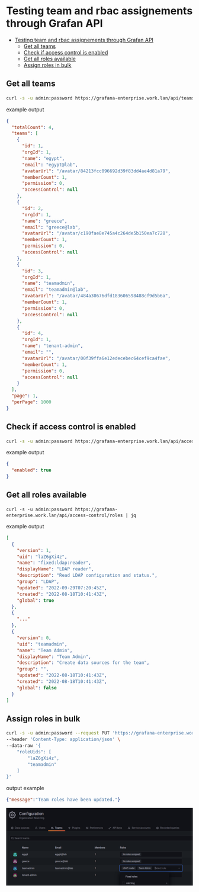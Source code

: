 # Testing team and rbac assignements through Grafan API

- [Testing team and rbac assignements through Grafan API](#testing-team-and-rbac-assignements-through-grafan-api)
  - [Get all teams](#get-all-teams)
  - [Check if access control is enabled](#check-if-access-control-is-enabled)
  - [Get all roles available](#get-all-roles-available)
  - [Assign roles in bulk](#assign-roles-in-bulk)

## Get all teams

```sh
curl -s -u admin:password https://grafana-enterprise.work.lan/api/teams/search | jq
```

example output

```json
{
  "totalCount": 4,
  "teams": [
    {
      "id": 1,
      "orgId": 1,
      "name": "egypt",
      "email": "egypt@lab",
      "avatarUrl": "/avatar/84213fcc096692d39f83dd4ae4d81a79",
      "memberCount": 1,
      "permission": 0,
      "accessControl": null
    },
    {
      "id": 2,
      "orgId": 1,
      "name": "greece",
      "email": "greece@lab",
      "avatarUrl": "/avatar/c190fae8e745a4c264de5b150ea7c728",
      "memberCount": 1,
      "permission": 0,
      "accessControl": null
    },
    {
      "id": 3,
      "orgId": 1,
      "name": "teamadmin",
      "email": "teamadmin@lab",
      "avatarUrl": "/avatar/484a30676dfd183606598488cf9d5b6a",
      "memberCount": 1,
      "permission": 0,
      "accessControl": null
    },
    {
      "id": 4,
      "orgId": 1,
      "name": "tenant-admin",
      "email": "",
      "avatarUrl": "/avatar/00f39ffa6e12edecebec64cef9ca4fae",
      "memberCount": 1,
      "permission": 0,
      "accessControl": null
    }
  ],
  "page": 1,
  "perPage": 1000
}

```

## Check if access control is enabled

```sh
curl -s -u admin:password https://grafana-enterprise.work.lan/api/access-control/status | jq
```

example output

```json
{
  "enabled": true
}
```



## Get all roles available

```
curl -s -u admin:password https://grafana-enterprise.work.lan/api/access-control/roles | jq
```

example output

```json
[
  {
    "version": 1,
    "uid": "laZ6gXi4z",
    "name": "fixed:ldap:reader",
    "displayName": "LDAP reader",
    "description": "Read LDAP configuration and status.",
    "group": "LDAP",
    "updated": "2022-09-29T07:20:45Z",
    "created": "2022-08-18T10:41:43Z",
    "global": true
  },
  {
    "..."
  },
  {
    "version": 0,
    "uid": "teamadmin",
    "name": "Team Admin",
    "displayName": "Team Admin",
    "description": "Create data sources for the team",
    "group": "",
    "updated": "2022-08-18T10:41:43Z",
    "created": "2022-08-18T10:41:43Z",
    "global": false
  }
]

```

## Assign roles in bulk

```sh
curl -s -u admin:password --request PUT 'https://grafana-enterprise.work.lan/api/access-control/teams/3/roles' \
--header 'Content-Type: application/json' \
--data-raw '{
    "roleUids": [
        "laZ6gXi4z",
        "teamadmin"
    ]
}'

```

output example

```json
{"message":"Team roles have been updated."}
```

![result](result.png)